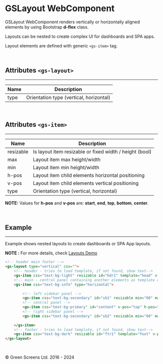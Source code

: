 # GSLayout WebComponent
 
GSLayout WebComponent renders vertically or horizontally aligned elements by using Bootstrap **d-flex** class.
 
Layouts can be nested to create complex UI for dashboards and SPA apps.
 
Layout elements are defined with generic ```<gs-item>``` tag.
 
<br>
 
## Attributes ```<gs-layout>```
---
 
| Name               | Description                                              |
|--------------------|----------------------------------------------------------|
| type               | Orientation type (vertical, horizontal)                  |
 
<br>
 
## Attributes ```<gs-item>```
---
 
| Name               | Description                                              |
|--------------------|----------------------------------------------------------|
| resizable          | Is layout item resizable or fixed width / height (bool)  |
| max                | Layout item max height/width                             |
| min                | Layout item min height/width                             |
| h-pos              | Layout item child elements horizontal positioning        |
| v-pos              | Layout item child elements vertical positioning          |
| type               | Orientation type (vertical, horizontal)                  |
 
**NOTE:**
Values for **h-pos** and **v-pos** are: **start**, **end**, **top**, **bottom**, **center**.
 
<br>
 
## Example
---
 
Example shows nested layouts to create dashboards or SPA App layouts.
 
**NOTE :**
For more details, check [Layouts Demo](../../demos/layouts/)
 
```html
<!-- header main footer -->
<gs-layout type="vertical" css="">
    <!-- header - tries to load template, if not found, show text-->
    <gs-item css="text-bg-light" resizable id="hdr1" template="head" v-pos="center" h-pos="center" min="5">header</gs-item>
    <!-- main - central panel containing another elements as template or child components  -->
    <gs-item css="text-bg-info" type="horizontal">
 
        <!-- left sidebar panel -->
        <gs-item css="text-bg-secondary" id="sb1" resizable min="60" max="280">left-sidebar</gs-item>
        <!-- central panel -->
        <gs-item css="text-bg-primary" id="content" v-pos="top" h-pos="center">centered data</gs-item>
        <!-- right sidebar panel -->
        <gs-item css="text-bg-secondary" id="sb2" resizable min="60" max="280" v-pos="top" h-pos="end">right-sidebar</gs-item>
       
    </gs-item>
    <!-- footer - tries to load template, if not found, show text-->
    <gs-item css="text-bg-dark" resizable id="ftr1" template="foot" v-pos="center" h-pos="center" min="5">footer</gs-item>
</gs-layout>
```

<br>

&copy; Green Screens Ltd. 2016 - 2024
